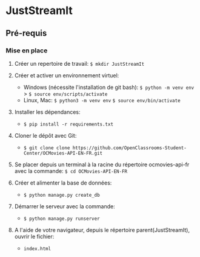 # JustStreamIt

## Pré-requis

### Mise en place
1. Créer un repertoire de travail: ``` $ mkdir JustStreamIt ```
2. Créer et activer un environnement virtuel: 
	* Windows (nécessite l'installation de git bash):  ``` $ python -m venv env ```
		   					  > ``` $ source env/scripts/activate ```
	* Linux, Mac: ``` $ python3 -m venv env ```
		      ``` $ source env/bin/activate ```
3. Installer les dépendances:
	* ``` $ pip install -r requirements.txt ```
4. Cloner le dépôt avec Git:
	* ``` $ git clone clone https://github.com/OpenClassrooms-Student-Center/OCMovies-API-EN-FR.git ```
5. Se placer depuis un terminal à la racine du répertoire ocmovies-api-fr avec la commande: ``` $ cd OCMovies-API-EN-FR ```

6. Créer et alimenter la base de données:
	* ``` $ python manage.py create_db ```
7. Démarrer le serveur avec la commande:
	* ``` $ python manage.py runserver ```
8. A l'aide de votre navigateur, depuis le répertoire parent(JustStreamIt), ouvrir le fichier:
	* ``` index.html ```  
